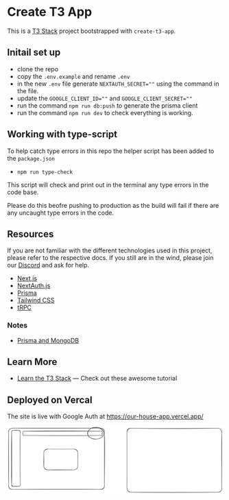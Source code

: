 # Create T3 App

This is a [T3 Stack](https://create.t3.gg/) project bootstrapped with `create-t3-app`.

## Initail set up

- clone the repo
- copy the `.env.example` and rename `.env`
- in the new `.env` file generate `NEXTAUTH_SECRET=""` using the command in the file. 
- update the `GOOGLE_CLIENT_ID=""` and `GOOGLE_CLIENT_SECRET=""`
- run the command `npm run db:push` to generate the prisma client
- run the command `npm run dev` to check everything is working.

## Working with type-script

To help catch type errors in this repo the helper script has been added to the `package.json`
- `npm run type-check`

This script will check and print out in the terminal any type errors in the code base.

Please do this beofre pushing to production as the build will fail if there are any uncaught type errors in the code.


## Resources

If you are not familiar with the different technologies used in this project, please refer to the respective docs. If you still are in the wind, please join our [Discord](https://t3.gg/discord) and ask for help.

- [Next.js](https://nextjs.org)
- [NextAuth.js](https://next-auth.js.org)
- [Prisma](https://prisma.io)
- [Tailwind CSS](https://tailwindcss.com)
- [tRPC](https://trpc.io)

### Notes

- [Prisma and MongoDB](https://www.prisma.io/docs/orm/overview/databases/mongodb)

## Learn More

- [Learn the T3 Stack](https://create.t3.gg/en/faq#what-learning-resources-are-currently-available) — Check out these awesome tutorial

## Deployed on Vercal

The site is live with Google Auth at https://our-house-app.vercel.app/

![diagram](docs/wireframes/wireframe1.excalidraw.svg)